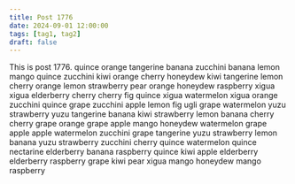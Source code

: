 ```yaml
---
title: Post 1776
date: 2024-09-01 12:00:00
tags: [tag1, tag2]
draft: false
---
```

This is post 1776.
quince
orange
tangerine
banana
zucchini
banana
lemon
mango
quince
zucchini
kiwi
orange
cherry
honeydew
kiwi
tangerine
lemon
cherry
orange
lemon
strawberry
pear
orange
honeydew
raspberry
xigua
xigua
elderberry
cherry
cherry
fig
quince
xigua
watermelon
xigua
orange
zucchini
quince
grape
zucchini
apple
lemon
fig
ugli
grape
watermelon
yuzu
strawberry
yuzu
tangerine
banana
kiwi
strawberry
lemon
banana
cherry
cherry
grape
orange
grape
apple
mango
honeydew
watermelon
grape
apple
apple
watermelon
zucchini
grape
tangerine
yuzu
strawberry
lemon
banana
yuzu
strawberry
zucchini
cherry
quince
watermelon
quince
nectarine
elderberry
banana
raspberry
quince
kiwi
apple
elderberry
elderberry
raspberry
grape
kiwi
pear
xigua
mango
honeydew
mango
raspberry
